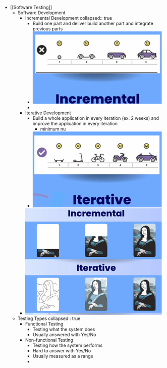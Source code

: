 - [[Software Testing]]
	- Software Development
		- Incremental Development
		  collapsed:: true
			- Build one part and deliver build another part and integrate previous parts
			- ![image.png](../assets/image_1715138633972_0.png)
			-
		- Iterative Development
			- Build a whole application in every iteration (ex. 2 weeks) and improve the application in every iteration
				- minimum nu
			- ![image.png](../assets/image_1715138619883_0.png)
		- ![image.png](../assets/image_1715138867066_0.png)
	- Testing Types
	  collapsed:: true
		- Functional Testing
			- Testing what the system does
			- Usually answered with Yes/No
		- Non-functional Testing
			- Testing how the system performs
			- Hard to answer with Yes/No
			- Usually measured as a range
			-